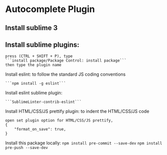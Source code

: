 #  Autocomplete Plugin

## Install sublime 3

## Install sublime plugins:
	press (CTRL + SHIFT + P), type
	```install package/Package Control: install package```
	then type the plugin name

Install eslint: to follow the standard JS coding conventions

	```npm install -g eslint``` 

Install eslint sublime plugin:

	```SublimeLinter-contrib-eslint```


Install HTML/CSS/JS prettify plugin: to indent the HTML/CSS/JS code

	open set plugin option for HTML/CSS/JS prettify,
	{
		"format_on_save": true,
	}

Install this package locally:
	```npm install pre-commit --save-dev```
	```npm install pre-push --save-dev```
